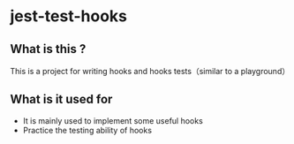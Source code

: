 # jest-test-hooks

## What is this ?

This is a project for writing hooks and hooks tests（similar to a playground）

## What is it used for

- It is mainly used to implement some useful hooks 
- Practice the testing ability of hooks
